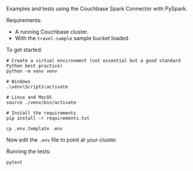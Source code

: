 Examples and tests using the Couchbase Spark Connector with PySpark.

Requirements:
* A running Couchbase cluster.
* With the `travel-sample` sample bucket loaded.

To get started:
```
# Create a virtual environment (not essential but a good standard Python best practice)
python -m venv venv

# Windows
.\venv\Scripts\activate

# Linux and MacOS
source ./venv/bin/activate

# Install the requirements
pip install -r requirements.txt

cp .env.template .env
```

Now edit the `.env` file to point at your cluster.

Running the tests:
```
pytest
```
